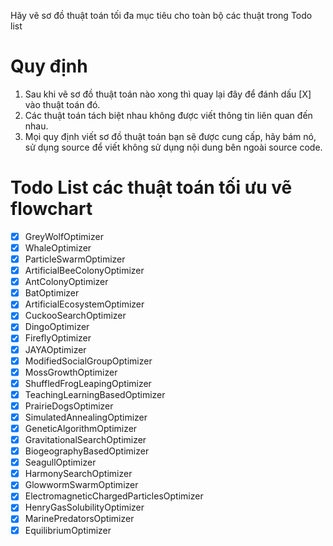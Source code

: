 Hãy vẽ sơ đồ thuật toán tối đa mục tiêu cho toàn bộ các thuật trong Todo list

# Quy định 
1. Sau khi vẽ sơ đồ thuật toán nào xong thì quay lại đây để đánh dấu [X] vào thuật toán đó.
2. Các thuật toán tách biệt nhau không được viết thông tin liên quan đến nhau. 
3. Mọi quy định viết sơ đồ thuật toán bạn sẽ được cung cấp, hãy bám nó, sử dụng source để viết không sử dụng nội dung bên ngoài source code. 

# Todo List các thuật toán tối ưu vẽ flowchart
- [X] GreyWolfOptimizer
- [X] WhaleOptimizer
- [X] ParticleSwarmOptimizer
- [X] ArtificialBeeColonyOptimizer
- [X] AntColonyOptimizer
- [X] BatOptimizer
- [X] ArtificialEcosystemOptimizer
- [X] CuckooSearchOptimizer
- [X] DingoOptimizer
- [X] FireflyOptimizer
- [X] JAYAOptimizer
- [X] ModifiedSocialGroupOptimizer
- [X] MossGrowthOptimizer
- [X] ShuffledFrogLeapingOptimizer
- [X] TeachingLearningBasedOptimizer
- [X] PrairieDogsOptimizer
- [X] SimulatedAnnealingOptimizer
- [X] GeneticAlgorithmOptimizer
- [X] GravitationalSearchOptimizer
- [X] BiogeographyBasedOptimizer
- [X] SeagullOptimizer
- [X] HarmonySearchOptimizer
- [X] GlowwormSwarmOptimizer
- [X] ElectromagneticChargedParticlesOptimizer
- [X] HenryGasSolubilityOptimizer
- [X] MarinePredatorsOptimizer
- [X] EquilibriumOptimizer
